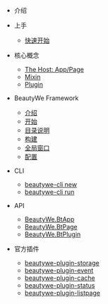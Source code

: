 
- 介绍
- 上手

    - [快速开始](contents/quick-start.md)

- 核心概念

    - [The Host: App/Page]()
    - [Mixin](concept/mixin.md)
    - [Plugin]()

- BeautyWe Framework

    - [介绍]()
    - [开始](contents/beautywe-framework/start.md)
    - [目录说明]()
    - [构建]()
    - [全局窗口](contents/beautywe-framework/global-view.md)
    - [配置]()

- CLI

    - [beautywe-cli new]()
    - [beautywe-cli run]()

- API

    - [BeautyWe.BtApp]()
    - [BeautyWe.BtPage]()
    - [BeautyWe.BtPlugin]()

- 官方插件

    - [beautywe-plugin-storage]()
    - [beautywe-plugin-event]()
    - [beautywe-plugin-cache]()
    - [beautywe-plugin-status]()
    - [beautywe-plugin-listpage]()

